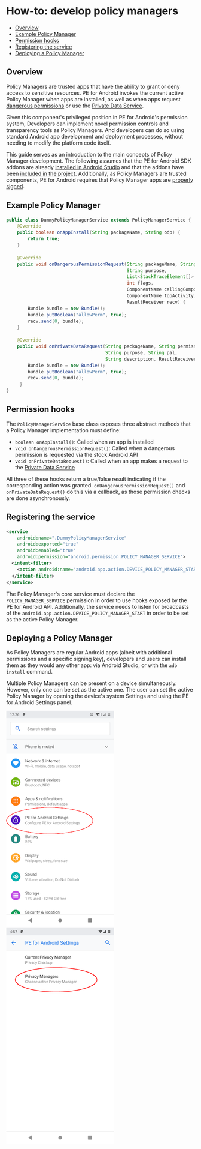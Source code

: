 # How-to: develop policy managers

* [Overview](#overview)
* [Example Policy Manager](#example-policy-manager)
* [Permission hooks](#permission-hooks)
* [Registering the service](#registering-the-service)
* [Deploying a Policy Manager](#deploying-a-policy-manager)

## Overview

Policy Managers are trusted apps that have the ability to grant or deny access
to sensitive resources. PE for Android invokes the current active Policy
Manager when apps are installed, as well as when apps request 
[dangerous permissions](https://developer.android.com/guide/topics/permissions/overview)
or use the [Private Data Service](apps.md).

Given this component's privileged position in PE for Android's permission
system, Developers can implement novel permission controls and transparency
tools as Policy Managers. And developers can do so using standard Android app
development and deployment processes, without needing to modify the platform
code itself.

This guide serves as an introduction to the main concepts of Policy Manager
development. The following assumes that the PE for Android SDK addons
are already [installed in Android Studio](sdk.md) and that the addons
have been [included in the project](sdk-project.md). Additionally, as
Policy Managers are trusted components, PE for Android requires that
Policy Manager apps are [properly signed](sdk-project.md#signing-policy-managers-and-upals).

## Example Policy Manager

```java
public class DummyPolicyManagerService extends PolicyManagerService {
    @Override
    public boolean onAppInstall(String packageName, String odp) {
        return true;
    }

    @Override 
    public void onDangerousPermissionRequest(String packageName, String permission,
                                             String purpose, 
                                             List<StackTraceElement[]> stackTrace, 
                                             int flags, 
                                             ComponentName callingComponent, 
                                             ComponentName topActivity,
                                             ResultReceiver recv) {
        Bundle bundle = new Bundle();
        bundle.putBoolean("allowPerm", true);
        recv.send(0, bundle);
    }

    @Override
    public void onPrivateDataRequest(String packageName, String permission, 
                                     String purpose, String pal, 
                                     String description, ResultReceiver recv) {
        Bundle bundle = new Bundle();
        bundle.putBoolean("allowPerm", true);
        recv.send(0, bundle);
     }
}
```

## Permission hooks

The `PolicyManagerService` base class exposes three abstract methods that a
Policy Manager implementation must define:

* `boolean onAppInstall()`: Called when an app is installed
* `void onDangerousPermissionRequest()`: Called when a dangerous permission is requested via the stock Android API
* `void onPrivateDataRequest()`: Called when an app makes a request to the [Private Data Service](apps.md)

All three of these hooks return a true/false result indicating if the corresponding
action was granted. `onDangerousPermissionRequest()` and `onPrivateDataRequest()` do
this via a callback, as those permission checks are done asynchronously.

## Registering the service

```xml
<service
    android:name=".DummyPolicyManagerService"
    android:exported="true"
    android:enabled="true"
    android:permission="android.permission.POLICY_MANAGER_SERVICE">
  <intent-filter>
    <action android:name="android.app.action.DEVICE_POLICY_MANAGER_START" />
  </intent-filter> 
</service>
```

The Policy Manager's core service must declare the `POLICY_MANAGER_SERVICE`
permission in order to use hooks exposed by the PE for Android API.
Additionally, the service needs to listen for broadcasts of the
`android.app.action.DEVICE_POLICY_MANAGER_START` in order to be set
as the active Policy Manager.

## Deploying a Policy Manager

As Policy Managers are regular Android apps (albeit with additional permissions
and a specific signing key), developers and users can install them as they
would any other app: via Android Studio, or with the `adb install` command.

Multiple Policy Managers can be present on a device simultaneously. However,
only one can be set as the active one. The user can set the active Policy
Manager by opening the device's system Settings and using the PE for Android
Settings panel.

![](policy-settings-1.png) ![](policy-settings-2.png)

